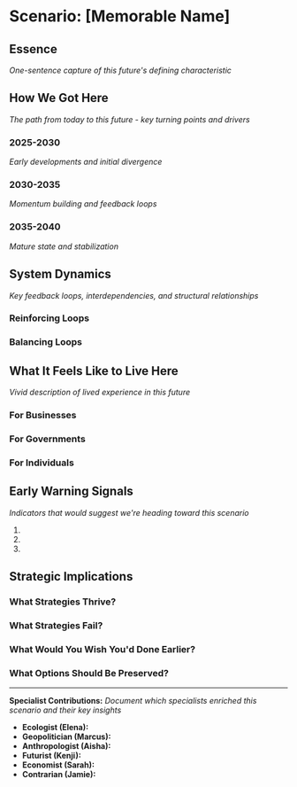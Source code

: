 # Scenario: [Memorable Name]

## Essence
*One-sentence capture of this future's defining characteristic*

## How We Got Here
*The path from today to this future - key turning points and drivers*

### 2025-2030
*Early developments and initial divergence*

### 2030-2035
*Momentum building and feedback loops*

### 2035-2040
*Mature state and stabilization*

## System Dynamics
*Key feedback loops, interdependencies, and structural relationships*

### Reinforcing Loops


### Balancing Loops


## What It Feels Like to Live Here
*Vivid description of lived experience in this future*

### For Businesses


### For Governments


### For Individuals


## Early Warning Signals
*Indicators that would suggest we're heading toward this scenario*

1.
2.
3.

## Strategic Implications

### What Strategies Thrive?


### What Strategies Fail?


### What Would You Wish You'd Done Earlier?


### What Options Should Be Preserved?


---

**Specialist Contributions:**
*Document which specialists enriched this scenario and their key insights*

- **Ecologist (Elena):**
- **Geopolitician (Marcus):**
- **Anthropologist (Aisha):**
- **Futurist (Kenji):**
- **Economist (Sarah):**
- **Contrarian (Jamie):**
